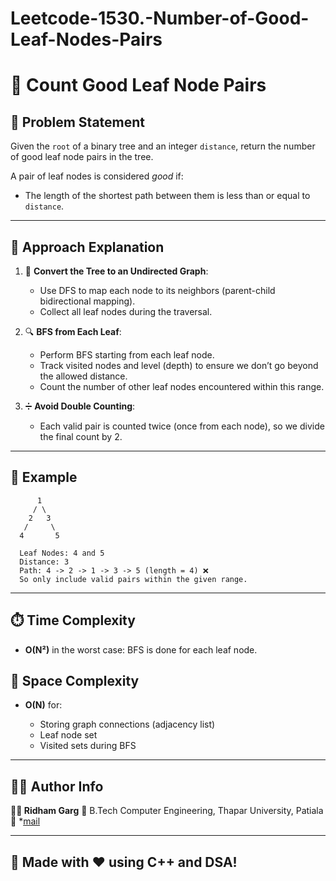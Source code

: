 # Leetcode-1530.-Number-of-Good-Leaf-Nodes-Pairs

# 🌲 Count Good Leaf Node Pairs

## 📘 Problem Statement

Given the `root` of a binary tree and an integer `distance`, return the number of good leaf node pairs in the tree.

A pair of leaf nodes is considered *good* if:

* The length of the shortest path between them is less than or equal to `distance`.

---

## 🧠 Approach Explanation

1. 🔁 **Convert the Tree to an Undirected Graph**:

   * Use DFS to map each node to its neighbors (parent-child bidirectional mapping).
   * Collect all leaf nodes during the traversal.

2. 🔍 **BFS from Each Leaf**:

   * Perform BFS starting from each leaf node.
   * Track visited nodes and level (depth) to ensure we don’t go beyond the allowed distance.
   * Count the number of other leaf nodes encountered within this range.

3. ➗ **Avoid Double Counting**:

   * Each valid pair is counted twice (once from each node), so we divide the final count by 2.

---

## 🧪 Example

```
      1
     / \
    2   3
   /     \
  4       5

  Leaf Nodes: 4 and 5
  Distance: 3
  Path: 4 -> 2 -> 1 -> 3 -> 5 (length = 4) ❌
  So only include valid pairs within the given range.
```

---

## ⏱️ Time Complexity

* **O(N²)** in the worst case: BFS is done for each leaf node.

## 💾 Space Complexity

* **O(N)** for:

  * Storing graph connections (adjacency list)
  * Leaf node set
  * Visited sets during BFS

---

## 🧑‍💻 Author Info

**👨‍🎓 Ridham Garg**
🚀 B.Tech Computer Engineering, Thapar University, Patiala
📧 *[mail](mailto:ridhamgarg@000@gmail.com)

---

## 🎉 Made with ❤️ using C++ and DSA!
